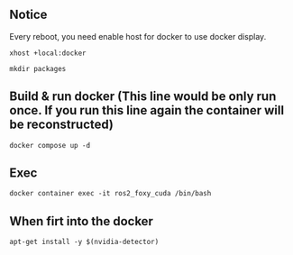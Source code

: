 ## Notice
Every reboot, you need enable host for docker to use docker display.

`xhost +local:docker`

`mkdir packages`


## Build & run docker (This line would be only run once. If you run this line again the container will be reconstructed)
`docker compose up -d`

## Exec 

`docker container exec -it ros2_foxy_cuda /bin/bash`

## When firt into the docker
`apt-get install -y $(nvidia-detector)`

